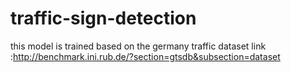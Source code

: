 # traffic-sign-detection 
this model is trained based on the germany traffic dataset link :http://benchmark.ini.rub.de/?section=gtsdb&subsection=dataset
